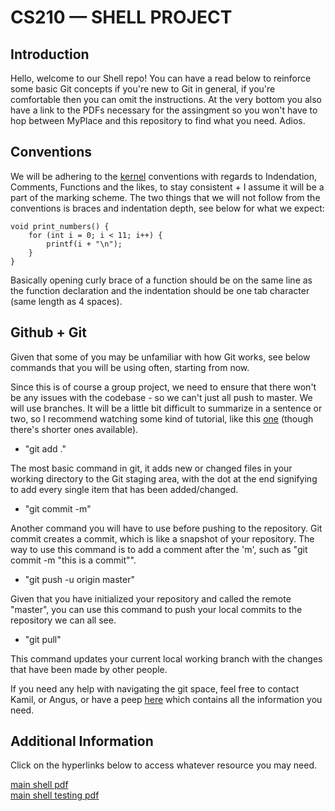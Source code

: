 # CS210 — SHELL PROJECT

## Introduction
Hello, welcome to our Shell repo! You can have a read below to reinforce some basic Git concepts if you're new to Git in general, if you're comfortable then you can omit the instructions. At the very bottom you also have a link to the PDFs necessary for the assingment so you won't have to hop between MyPlace and this repository to find what you need. Adios.

## Conventions

We will be adhering to the [kernel](https://www.kernel.org/doc/html/v4.10/process/coding-style.html) conventions with regards to Indendation, Comments, Functions and the likes, to stay consistent + I assume it will be a part of the marking scheme. The two things that we will not follow from the conventions is braces and indentation depth, see below for what we expect:

```
void print_numbers() {
    for (int i = 0; i < 11; i++) {
        printf(i + "\n");
    }
}
```

Basically opening curly brace of a function should be on the same line as the function declaration and the indentation should be one tab character (same length as 4 spaces).

## Github + Git
Given that some of you may be unfamiliar with how Git works, see below commands that you will be using often, starting from now.

Since this is of course a group project, we need to ensure that there won't be any issues with the codebase - so we can't just all push to master. We will use branches. It will be a little bit difficult to summarize in a sentence or two, so I recommend watching some kind of tutorial, like this [one](https://www.youtube.com/watch?v=e2IbNHi4uCI) (though there's shorter ones available).

- "git add ."

The most basic command in git, it adds new or changed files in your working directory to the Git staging area, with the dot at the end signifying to add every single item that has been added/changed.

- "git commit -m"

Another command you will have to use before pushing to the repository. Git commit creates a commit, which is like a snapshot of your repository. The way to use this command is to add a comment after the 'm', such as "git commit -m "this is a commit"".

- "git push -u origin master"

Given that you have initialized your repository and called the remote "master", you can use this command to push your local commits to the repository we can all see.

- "git pull"

This command updates your current local working branch with the changes that have been made by other people.

If you need any help with navigating the git space, feel free to contact Kamil, or Angus, or have a peep [here](https://github.com/git-guides/) which contains all the information you need.

## Additional Information

Click on the hyperlinks below to access whatever resource you may need.

[main shell pdf](https://github.com/AngusLogan02/flash/blob/master/myplace-pdfs/SimpleShell.pdf)\
[main shell testing pdf](https://github.com/AngusLogan02/flash/blob/master/myplace-pdfs/SimpleShellTests.pdf)